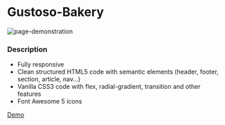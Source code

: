 # Gustoso-Bakery

![page-demonstration](https://media.giphy.com/media/nltQs6pLyqhO6o9u3Q/giphy-downsized-large.gif)

### Description

* Fully responsive
* Clean structured HTML5 code with semantic elements (header, footer, section, article, nav...)
* Vanilla CSS3 code with flex, radial-gradient, transition and other features
* Font Awesome 5 icons

[Demo](https://letushev.github.io/Gustoso-Bakery/)
